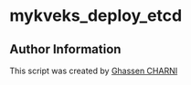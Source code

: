 # mykveks_deploy_etcd

## Author Information

This script  was created by [Ghassen CHARNI](https://github.com/ghassencherni/)
